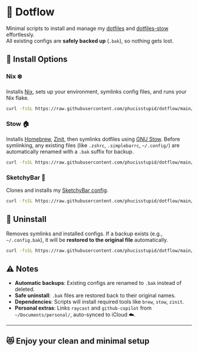 # 🚀 Dotflow

Minimal scripts to install and manage my [dotfiles](https://github.com/phucisstupid/dotfiles) and [dotfiles-stow](https://github.com/phucisstupid/dotfiles-stow) effortlessly.  
All existing configs are **safely backed up** (`.bak`), so nothing gets lost.  

## 🔹 Install Options

### **Nix ❄️**
Installs [Nix](https://nixos.org/), sets up your environment, symlinks config files, and runs your Nix flake.

```bash
curl -fsSL https://raw.githubusercontent.com/phucisstupid/dotflow/main/nix.sh | sh -s
````

### **Stow 🏠**

Installs [Homebrew](https://brew.sh/), [Zinit](https://github.com/zdharma-continuum/zinit), then symlinks dotfiles using [GNU Stow](https://www.gnu.org/software/stow/).
Before symlinking, any existing files (like `.zshrc`, `.simplebarrc`, `~/.config/`) are automatically renamed with a `.bak` suffix for backup.

```bash
curl -fsSL https://raw.githubusercontent.com/phucisstupid/dotflow/main/stow.sh | sh -s
```

### **SketchyBar 🎨**

Clones and installs my [SketchyBar config](https://github.com/phucisstupid/dotfiles-stow/blob/main/.config/sketchybar).

```bash
curl -fsSL https://raw.githubusercontent.com/phucisstupid/dotflow/main/stow.sh | sh -s -- sketchybar
```

## 🔻 Uninstall

Removes symlinks and installed configs.
If a backup exists (e.g., `~/.config.bak`), it will be **restored to the original file** automatically.

```bash
curl -fsSL https://raw.githubusercontent.com/phucisstupid/dotflow/main/stow.sh | sh -s -- uninstall
```

## ⚠️ Notes

* **Automatic backups**: Existing configs are renamed to `.bak` instead of deleted.
* **Safe uninstall**: `.bak` files are restored back to their original names.
* **Dependencies**: Scripts will install required tools like `brew`, `stow`, `zinit`.
* **Personal extras**: Links `raycast` and `github-copilot` from `~/Documents/personal/`, auto-synced to iCloud ☁️.

---

## 😻 Enjoy your clean and minimal setup


